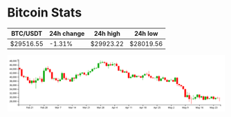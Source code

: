 # Bitcoin Stats

BTC/USDT|24h change|24h high|24h low|
|---|---|---|---|
|$29516.55|-1.31%|$29923.22|$28019.56|

<img src="./chart.svg">
